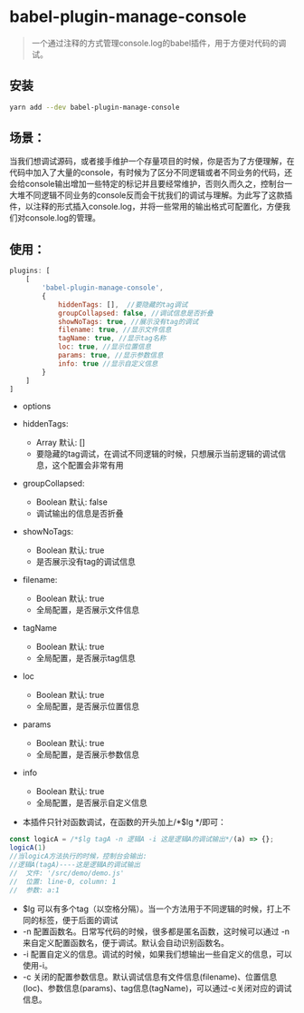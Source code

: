 # babel-plugin-manage-console

>一个通过注释的方式管理console.log的babel插件，用于方便对代码的调试。

## 安装
```bash
yarn add --dev babel-plugin-manage-console
```
## 场景：
当我们想调试源码，或者接手维护一个存量项目的时候，你是否为了方便理解，在代码中加入了大量的console，有时候为了区分不同逻辑或者不同业务的代码，还会给console输出增加一些特定的标记并且要经常维护，否则久而久之，控制台一大堆不同逻辑不同业务的console反而会干扰我们的调试与理解。为此写了这款插件，以注释的形式插入console.log，并将一些常用的输出格式可配置化，方便我们对console.log的管理。

## 使用：
```js
plugins: [
    [
        'babel-plugin-manage-console',
        {
            hiddenTags: [],  //要隐藏的tag调试
            groupCollapsed: false, //调试信息是否折叠
            showNoTags: true, //展示没有tag的调试
            filename: true, //显示文件信息
            tagName: true, //显示tag名称
            loc: true, //显示位置信息
            params: true, //显示参数信息
            info: true //显示自定义信息
        }
    ]
]
```
* options
* hiddenTags: 
    * Array 默认: []
    * 要隐藏的tag调试，在调试不同逻辑的时候，只想展示当前逻辑的调试信息，这个配置会非常有用
* groupCollapsed: 
    * Boolean 默认: false
    * 调试输出的信息是否折叠
* showNoTags:
    * Boolean 默认: true
    * 是否展示没有tag的调试信息
* filename: 
    * Boolean 默认: true
    * 全局配置，是否展示文件信息
* tagName
    * Boolean 默认: true
    * 全局配置，是否展示tag信息
* loc
    * Boolean 默认: true
    * 全局配置，是否展示位置信息
* params
    * Boolean 默认: true
    * 全局配置，是否展示参数信息
* info
    * Boolean 默认: true
    * 全局配置，是否展示自定义信息


* 本插件只针对函数调试，在函数的开头加上/*$lg */即可：
```js
const logicA = /*$lg tagA -n 逻辑A -i 这是逻辑A的调试输出*/(a) => {};
logicA(1)
//当logicA方法执行的时候，控制台会输出: 
//逻辑A(tagA)----这是逻辑A的调试输出
//  文件: '/src/demo/demo.js'
//  位置: line-0, column: 1
//  参数: a:1 
```
* $lg 可以有多个tag（以空格分隔）。当一个方法用于不同逻辑的时候，打上不同的标签，便于后面的调试
* -n 配置函数名。日常写代码的时候，很多都是匿名函数，这时候可以通过 -n来自定义配置函数名，便于调试。默认会自动识别函数名。
* -i 配置自定义的信息。调试的时候，如果我们想输出一些自定义的信息，可以使用-i。
* -c 关闭的配置参数信息。默认调试信息有文件信息(filename)、位置信息(loc)、参数信息(params)、tag信息(tagName)，可以通过-c关闭对应的调试信息。

